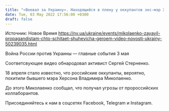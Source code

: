 ```yaml
---
title: "«Воевал за Украину». Находящийся в плену у оккупантов экс-мэр Херсона заявил пропагандистам, что считает Шухевича героем — видео"
date: Tue, 03 May 2022 17:56:00 +0300
draft: false
---
```

Источник: Новое Время https://nv.ua/ukraine/events/mikolaenko-zayavil-propagandistam-chto-schitaet-shuhevicha-geroem-video-novosti-ukrainy-50239035.html


Война России против Украины — главные события 3 мая

Соответсвующее видео обнародовал активист Сергей Стерненко.

18 апреля стало известно, что российские оккупанты, вероятно, похитили бывшего мэра Херсона Владимира Миколаенко.

До этого Миколаенко сообщал, что получал угрозы от пророссийских коллаборантов.

Присоединяйтесь к нам в соцсетях Facebook, Telegram и Instagram.
